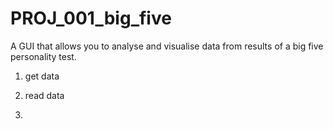 # PROJ_001_big_five
A GUI that allows you to analyse and visualise data from results of a big five personality test.

1. get data

2. read data

3. 